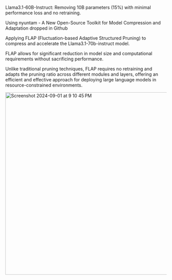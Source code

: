 Llama3.1-60B-Instruct: Removing 10B parameters (15%) with minimal performance loss and no retraining.

Using nyuntam - A New Open-Source Toolkit for Model Compression and Adaptation dropped in Github

Applying FLAP (Fluctuation-based Adaptive Structured Pruning) to compress and accelerate the Llama3.1-70b-instruct model.

FLAP allows for significant reduction in model size and computational requirements without sacrificing performance.

Unlike traditional pruning techniques, FLAP requires no retraining and adapts the pruning ratio across different modules and layers, offering an efficient and effective approach for deploying large language models in resource-constrained environments.

<img width="570" alt="Screenshot 2024-09-01 at 9 10 45 PM" src="https://github.com/user-attachments/assets/b62d8773-14b2-4ca6-ad79-4ea3a186ed75">
